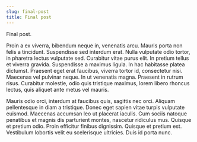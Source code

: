 ```yaml
---
slug: final-post
title: Final post
---
```

Final post.

Proin a ex viverra, bibendum neque in, venenatis arcu. Mauris porta non felis a tincidunt. Suspendisse sed interdum erat. Nulla vulputate odio tortor, in pharetra lectus vulputate sed. Curabitur vitae purus elit. In pretium tellus et viverra gravida. Suspendisse a maximus ligula. In hac habitasse platea dictumst. Praesent eget erat faucibus, viverra tortor id, consectetur nisi. Maecenas vel pulvinar neque. In ut venenatis magna. Praesent in rutrum risus. Curabitur molestie, odio quis tristique maximus, lorem libero rhoncus lectus, quis aliquet ante metus vel mauris.

Mauris odio orci, interdum at faucibus quis, sagittis nec orci. Aliquam pellentesque in diam a tristique. Donec eget sapien vitae turpis vulputate euismod. Maecenas accumsan leo ut placerat iaculis. Cum sociis natoque penatibus et magnis dis parturient montes, nascetur ridiculus mus. Quisque et pretium odio. Proin efficitur finibus dignissim. Quisque et pretium est. Vestibulum lobortis velit eu scelerisque ultricies. Duis id porta nunc.
